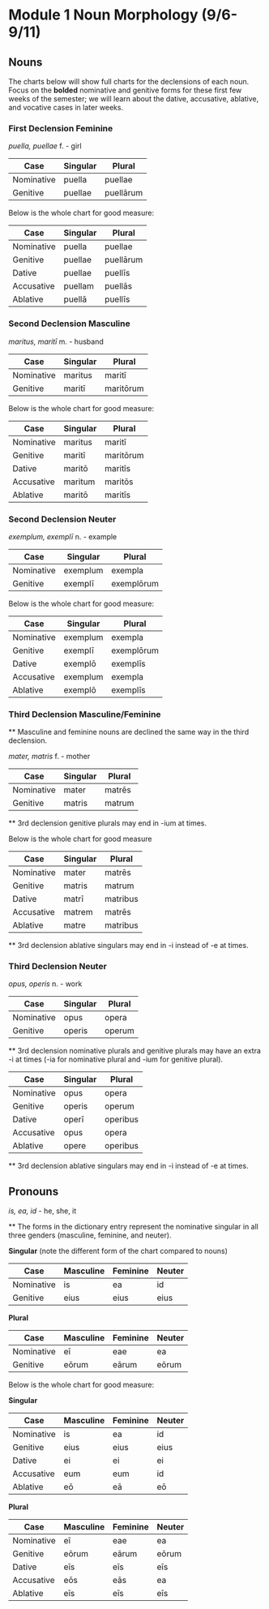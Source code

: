 # Module 1 Noun Morphology (9/6-9/11)

## Nouns

The charts below will show full charts for the declensions of each noun. Focus on the **bolded** nominative and genitive forms for these first few weeks of the semester; we will learn about the dative, accusative, ablative, and vocative cases in later weeks.

### First Declension Feminine

*puella, puellae* f. - girl

| Case      | Singular |Plural |
| ----------- | ----------- | ----------- |
| Nominative    | puella       | puellae       |
| Genitive   | puellae        | puellārum  |

Below is the whole chart for good measure:

| Case      | Singular |Plural |
| ----------- | ----------- | ----------- |
| Nominative    | puella       | puellae       |
| Genitive   | puellae        | puellārum       |
| Dative   | puellae        | puellīs      |
| Accusative   | puellam        | puellās      |
| Ablative   | puellā        | puellīs        |

### Second Declension Masculine

*maritus, maritī* m. - husband

| Case      | Singular |Plural |
| ----------- | ----------- | ----------- |
| Nominative    | maritus       | maritī       |
| Genitive   | maritī        | maritōrum       |

Below is the whole chart for good measure:

| Case      | Singular |Plural |
| ----------- | ----------- | ----------- |
| Nominative    | maritus       | maritī       |
| Genitive   | maritī        | maritōrum       |
| Dative   | maritō        | maritīs      |
| Accusative   | maritum        | maritōs      |
| Ablative   | maritō        | maritīs        |

### Second Declension Neuter

*exemplum, exemplī* n. - example

| Case      | Singular |Plural |
| ----------- | ----------- | ----------- |
| Nominative    | exemplum       | exempla       |
| Genitive   | exemplī        | exemplōrum       |

Below is the whole chart for good measure:

| Case      | Singular |Plural |
| ----------- | ----------- | ----------- |
| Nominative    | exemplum       | exempla       |
| Genitive   | exemplī        | exemplōrum       |
| Dative   | exemplō        | exemplīs      |
| Accusative   | exemplum        | exempla      |
| Ablative   | exemplō        | exemplīs        |

### Third Declension Masculine/Feminine

** Masculine and feminine nouns are declined the same way in the third declension.

*mater, matris* f. - mother

| Case      | Singular |Plural |
| ----------- | ----------- | ----------- |
| Nominative    | mater      | matrēs       |
| Genitive   | matris        | matrum       |

** 3rd declension genitive plurals may end in -ium at times.

Below is the whole chart for good measure

| Case      | Singular |Plural |
| ----------- | ----------- | ----------- |
| Nominative    | mater      | matrēs       |
| Genitive   | matris        | matrum       |
| Dative   | matrī        | matribus      |
| Accusative   | matrem        | matrēs      |
| Ablative   | matre        | matribus        |

** 3rd declension ablative singulars may end in -i instead of -e at times.

### Third Declension Neuter

*opus, operis* n. - work

| Case      | Singular |Plural |
| ----------- | ----------- | ----------- |
| Nominative    | opus      | opera       |
| Genitive   | operis        | operum       |

** 3rd declension nominative plurals and genitive plurals may have an extra -i at times (-ia for nominative plural and -ium for genitive plural).

| Case      | Singular |Plural |
| ----------- | ----------- | ----------- |
| Nominative    | opus      | opera       |
| Genitive   | operis        | operum       |
| Dative   | operī        | operibus      |
| Accusative   | opus        | opera      |
| Ablative   | opere        | operibus        |

** 3rd declension ablative singulars may end in -i instead of -e at times.

## Pronouns

*is, ea, id* - he, she, it

** The forms in the dictionary entry represent the nominative singular in all three genders (masculine, feminine, and neuter).

**Singular** (note the different form of the chart compared to nouns)

| Case      | Masculine |Feminine |Neuter |
| ----------- | ----------- | ----------- | ----------- |
| Nominative    | is       | ea       |id       |
| Genitive   | eius        | eius  |eius  |

**Plural**

| Case      | Masculine |Feminine |Neuter |
| ----------- | ----------- | ----------- | ----------- |
| Nominative    | eī       | eae       |ea       |
| Genitive   | eōrum        | eārum  |eōrum  |

Below is the whole chart for good measure:

**Singular**

| Case      | Masculine |Feminine |Neuter |
| ----------- | ----------- | ----------- | ----------- |
| Nominative    | is       | ea       |id       |
| Genitive   | eius        | eius  |eius  |
| Dative   | ei        | ei  |ei  |
| Accusative   | eum        | eum  |id  |
| Ablative   | eō        | eā  |eō  |

**Plural**

| Case      | Masculine |Feminine |Neuter |
| ----------- | ----------- | ----------- | ----------- |
| Nominative    | eī       | eae       |ea       |
| Genitive   | eōrum        | eārum  |eōrum  |
| Dative   | eīs        | eīs  |eīs  |
| Accusative   | eōs        | eās  |ea  |
| Ablative   | eīs        | eīs  |eīs  |
